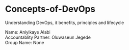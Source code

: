 # Concepts-of-DevOps
Understanding DevOps, it benefits, principles and lifecycle

Name: Aniyikaye Alabi\
Accountablity Partner: Oluwaseun Jegede\
Group Name: None
